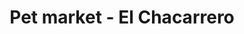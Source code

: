 ---
title: "Pet market - El Chacarrero"
url: /loja-ecuador/pet-market-el-chacarrero/
shop: Tiere
---